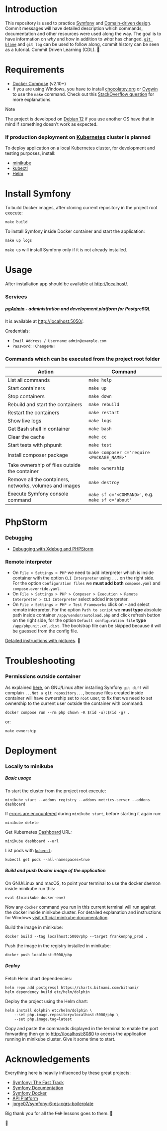 # Introduction

This repository is used to practice [Symfony](https://en.wikipedia.org/wiki/Symfony) and [Domain-driven design](https://en.wikipedia.org/wiki/Domain-driven_design). Commit messages will have detailed description which commands, documentation and other resources were used along the way. The goal is to have information on *why* and *how* in addition to *what* has changed. [`git blame`](https://www.atlassian.com/git/tutorials/inspecting-a-repository/git-blame) and `git log` can be used to follow along, commit history can be seen as a tutorial. Commit Driven Learning (CDL). 🤯

# Requirements

- [Docker Compose](https://docs.docker.com/compose/install/) (v2.10+)
- If you are using Windows, you have to install [chocolatey.org](https://chocolatey.org/) or [Cygwin](http://cygwin.com) to use the `make` command. Check out this [StackOverflow question](https://stackoverflow.com/q/2532234/633864) for more explanations.

> [!NOTE]
> The project is developed on [Debian 12](https://www.debian.org/) if you use another OS have that in mind if something doesn't work as expected.

### If production deployment on [Kubernetes](https://kubernetes.io/) cluster is planned

To deploy application on a local Kubernetes cluster, for development and testing purposes, install:

- [minikube](https://minikube.sigs.k8s.io/docs/start/)
- [kubectl](https://kubernetes.io/docs/tasks/tools/#kubectl)
- [Helm](https://helm.sh/docs/intro/quickstart/)

# Install Symfony

To build Docker images, after cloning current repository in the project root execute:

    make build

To install Symfony inside Docker container and start the application:

    make up logs

`make up` will install Symfony only if it is not already installed.

# Usage

After installation app should be available at [http://localhost/](http://localhost/).

### Services

##### [pgAdmin](https://www.pgadmin.org/) - administration and development platform for PostgreSQL

It is available at [http://localhost:5050/](http://localhost:5050/).

Credentials:

- `Email Address / Username`: `admin@example.com`
- `Password`: `!ChangeMe!`

### Commands which can be executed from the project root folder

|                         Action                          |                      Command                      |
|---------------------------------------------------------|---------------------------------------------------|
| List all commands                                       | `make help`                                       |
| Start containers                                        | `make up`                                         |
| Stop containers                                         | `make down`                                       |
| Rebuild and start the containers                        | `make rebuild`                                    |
| Restart the containers                                  | `make restart`                                    |
| Show live logs                                          | `make logs`                                       |
| Get Bash shell in container                             | `make bash`                                       |
| Clear the cache                                         | `make cc`                                         |
| Start tests with phpunit                                | `make test`                                       |
| Install composer package                                | `make composer c='require <PACKAGE_NAME>'`        |
| Take ownership of files outside the container           | `make ownership`                                  |
| Remove all the containers, networks, volumes and images | `make destroy`                                    |
| Execute Symfony console command                         | `make sf c='<COMMAND>'`, e.g. `make sf c='about'` |

# PhpStorm

### Debugging

- [Debugging with Xdebug and PHPStorm](https://github.com/dunglas/symfony-docker/blob/6b37be14c98583e202cbbdec380c6e9e3103d2ab/docs/xdebug.md#debugging-with-xdebug-and-phpstorm)

### Remote interpreter

- On `File > Settings > PHP` we need to add interpreter which is inside container with the option `CLI Interpreter` using  `...` on the right side. For the option `Configuration files` we **must add both** `compose.yaml` and `compose.override.yaml`.
- On `File > Settings > PHP > Composer > Execution > Remote Interpreter > CLI Interpreter` select added interpreter.
- On `File > Settings > PHP > Test Frameworks` click on `+` and select remote interpreter. For the option `Path to script` we **must type** absolute path inside container `/app/vendor/autoload.php` and click refresh button on the right side, for the option `Default configuration file` **type** `/app/phpunit.xml.dist`. The bootstrap file can be skipped because it will be guessed from the config file.

[Detailed instructions with pictures](https://medium.com/the-sensiolabs-tech-blog/phpstorm-docker-ccc4ce9a0b8e). 📸️

# Troubleshooting

### Permissions outside container

As explained [here](https://github.com/dunglas/symfony-docker/blob/6b37be14c98583e202cbbdec380c6e9e3103d2ab/docs/troubleshooting.md#editing-permissions-on-linux), on GNU/Linux after installing Symfony `git diff` will complain `...Not a git repository...`, because files created inside container will have ownership set to `root` user, to fix that we need to set ownership to the current user outside the container with command:

    docker compose run --rm php chown -R $(id -u):$(id -g) .

or:

    make ownership

# Deployment

### Locally to minikube

##### Basic usage

To start the cluster from the project root execute:

    minikube start --addons registry --addons metrics-server --addons dashboard

If [errors are encountered](https://github.com/kubernetes/minikube/issues/19387) during `minikube start`, before starting it again run:

    minikube delete

Get Kubernetes [Dashboard](https://minikube.sigs.k8s.io/docs/handbook/dashboard/) URL:

    minikube dashboard --url

List pods with [`kubectl`](https://kubernetes.io/docs/reference/kubectl/):

    kubectl get pods --all-namespaces=true

##### Build and push Docker image of the application

On GNU/Linux and macOS, to point your terminal to use the docker daemon inside minikube run this:

    eval $(minikube docker-env)

Now any `docker` command you run in this current terminal will run against the docker inside minikube cluster. For detailed explanation and instructions for Windows [visit official minikube documentation](https://minikube.sigs.k8s.io/docs/handbook/pushing/#1-pushing-directly-to-the-in-cluster-docker-daemon-docker-env).

Build the image in minikube:

    docker build --tag localhost:5000/php --target frankenphp_prod .

Push the image in the registry installed in minikube:

    docker push localhost:5000/php

##### Deploy

Fetch Helm chart dependencies:

    helm repo add postgresql https://charts.bitnami.com/bitnami/
    helm dependency build etc/helm/dolphin

Deploy the project using the Helm chart:

    helm install dolphin etc/helm/dolphin \
        --set php.image.repository=localhost:5000/php \
        --set php.image.tag=latest

Copy and paste the commands displayed in the terminal to enable the port forwarding then go to [http://localhost:8080](http://localhost:8080) to access the application running in minikube cluster. Give it some time to start.

# Acknowledgements

Everything here is heavily influenced by these great projects:

- [Symfony: The Fast Track](https://symfony.com/book)
- [Symfony Documentation](https://symfony.com/doc/current/index.html)
- [Symfony Docker](https://github.com/dunglas/symfony-docker)
- [API Platform](https://api-platform.com/)
- [jorge07/symfony-6-es-cqrs-boilerplate](https://github.com/jorge07/symfony-6-es-cqrs-boilerplate)

Big thank you for all the ~~fish~~ lessons goes to them. 🙏

🐬
